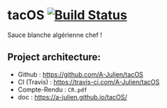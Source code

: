 # tacOS [![Build Status](https://travis-ci.com/A-Julien/tacOS.svg?branch=master)](https://travis-ci.com/A-Julien/tacOS)

Sauce blanche algérienne chef !

## Project architecture:

*	Github : https://github.com/A-Julien/tacOS
*	CI (Travis) : https://travis-ci.com/A-Julien/tacOS
*	Compte-Rendu  : ```CR.pdf```
*	doc : https://a-julien.github.io/tacOS/
